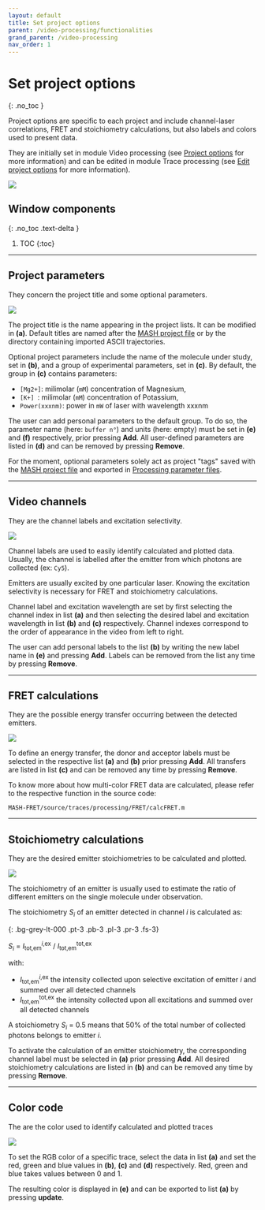 ```yaml
---
layout: default
title: Set project options
parent: /video-processing/functionalities
grand_parent: /video-processing
nav_order: 1
---
```


# Set project options
{: .no_toc }

Project options are specific to each project and include channel-laser correlations, FRET and stoichiometry calculations, but also labels and colors used to present data.

They are initially set in module Video processing (see 
[Project options](../panels/panel-experiment-settings#project-options) for more information) and can be edited in module Trace processing (see 
[Edit project options](../../trace-processing/panels/area-management#edit-project-options) for more information).

<a href="../../assets/images/gui/VP-panel-expset-opt.png"><img src="../../assets/images/gui/VP-panel-expset-opt.png" style="max-width: 546px;"/></a>


## Window components
{: .no_toc .text-delta }

1. TOC
{:toc}

---

## Project parameters

They concern the project title and some optional parameters.

<a href="../../assets/images/gui/VP-panel-expset-opt-projprm.png"><img src="../../assets/images/gui/VP-panel-expset-opt-projprm.png" style="max-width: 249px;"/></a>

The project title is the name appearing in the project lists. 
It can be modified in **(a)**.
Default titles are named after the
[MASH project file](../../output-files/mash-mash-project) or by the directory containing imported ASCII trajectories.

Optional project parameters include the name of the molecule under study, set in **(b)**, and a group of experimental parameters, set in **(c)**.
By default, the group in **(c)** contains parameters:
* `[Mg2+]`: milimolar (`mM`) concentration of Magnesium,
* `[K+] `: milimolar (`mM`) concentration of Potassium,
* `Power(xxxnm)`: power in `mW` of laser with wavelength xxxnm

The user can add personal parameters to the default group.
To do so, the parameter name (here: `buffer n°`) and units (here: empty) must be set in **(e)** and **(f)** respectively, prior pressing **Add**.
All user-defined parameters are listed in **(d)** and can be removed by pressing **Remove**. 

For the moment, optional parameters solely act as project "tags" saved with the 
[MASH project file](../../output-files/mash-mash-project) and exported in
[Processing parameter files](../../output-files/log-processing-parameters).


---

## Video channels

They are the channel labels and excitation selectivity.

<a href="../../assets/images/gui/VP-panel-expset-opt-channels.png"><img src="../../assets/images/gui/VP-panel-expset-opt-channels.png" style="max-width: 250px;"/></a>

Channel labels are used to easily identify calculated and plotted data. 
Usually, the channel is labelled after the emitter from which photons are collected (ex: `Cy5`).

Emitters are usually excited by one particular laser. 
Knowing the excitation selectivity is necessary for FRET and stoichiometry calculations.

Channel label and excitation wavelength are set by first selecting the channel index in list **(a)** and then selecting the desired label and excitation wavelength in list **(b)** and **(c)** respectively.
Channel indexes correspond to the order of appearance in the video from left to right.

The user can add personal labels to the list **(b)** by writing the new label name in **(e)** and pressing **Add**. 
Labels can be removed from the list any time by pressing **Remove**.

---

## FRET calculations

They are the possible energy transfer occurring between the detected emitters.

<a href="../../assets/images/gui/VP-panel-expset-opt-fret.png"><img src="../../assets/images/gui/VP-panel-expset-opt-fret.png" style="max-width: 250px;"/></a>

To define an energy transfer, the donor and acceptor labels must be selected in the respective list **(a)** and **(b)** prior pressing **Add**.
All transfers are listed in list **(c)** and can be removed any time by pressing **Remove**.

To know more about how multi-color FRET data are calculated, please refer to the respective function in the source code:

```
MASH-FRET/source/traces/processing/FRET/calcFRET.m
```

---

## Stoichiometry calculations

They are the desired emitter stoichiometries to be calculated and plotted.

<a href="../../assets/images/gui/VP-panel-expset-opt-s.png"><img src="../../assets/images/gui/VP-panel-expset-opt-s.png" style="max-width: 250px;"/></a>

The stoichiometry of an emitter is usually used to estimate the ratio of different emitters on the single molecule under observation.

The stoichiometry *S<sub>i</sub>* of an emitter detected in channel *i* is calculated as:

{: .bg-grey-lt-000 .pt-3 .pb-3 .pl-3 .pr-3 .fs-3}
<p style="border-radius: 5px;">
<i>S<sub>i</sub></i> = <i>I</i><sub>tot,em</sub><sup><i>i</i>,ex</sup> / <i>I</i><sub>tot,em</sub><sup>tot,ex</sup>
</p>

with:
* *I*<sub>tot,em</sub><sup><i>i</i>,ex</sup> the intensity collected upon selective excitation of emitter *i* and summed over all detected channels
* *I*<sub>tot,em</sub><sup>tot,ex</sup> the intensity collected upon all excitations and summed over all detected channels

A stoichiometry *S<sub>i</sub>* = 0.5 means that 50% of the total number of collected photons belongs to emitter *i*.

To activate the calculation of an emitter stoichiometry, the corresponding channel label must be selected in **(a)** prior pressing **Add**.
All desired stoichiometry calculations are listed in **(b)** and can be removed any time by pressing **Remove**.

---

## Color code

The are the color used to identify calculated and plotted traces

<a href="../../assets/images/gui/VP-panel-expset-opt-colors.png"><img src="../../assets/images/gui/VP-panel-expset-opt-colors.png" style="max-width: 250px;"/></a>

To set the RGB color of a specific trace, select the data in list **(a)** and set the red, green and blue values in **(b)**, **(c)** and **(d)** respectively.
Red, green and blue takes values between 0 and 1.

The resulting color is displayed in **(e)** and can be exported to list **(a)** by pressing **update**.

